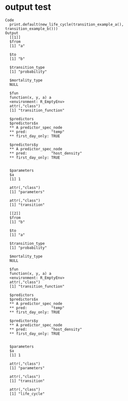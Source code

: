 # output test

    Code
      print.default(new_life_cycle(transition_example_a(), transition_example_b()))
    Output
      [[1]]
      $from
      [1] "a"
      
      $to
      [1] "b"
      
      $transition_type
      [1] "probability"
      
      $mortality_type
      NULL
      
      $fun
      function(x, y, a) a
      <environment: R_EmptyEnv>
      attr(,"class")
      [1] "transition_function"
      
      $predictors
      $predictors$x
      ** A predictor_spec_node
      ** pred:           "temp"
      ** first_day_only: TRUE
      
      $predictors$y
      ** A predictor_spec_node
      ** pred:           "host_density"
      ** first_day_only: TRUE
      
      
      $parameters
      $a
      [1] 1
      
      attr(,"class")
      [1] "parameters"
      
      attr(,"class")
      [1] "transition"
      
      [[2]]
      $from
      [1] "b"
      
      $to
      [1] "a"
      
      $transition_type
      [1] "probability"
      
      $mortality_type
      NULL
      
      $fun
      function(x, y, a) a
      <environment: R_EmptyEnv>
      attr(,"class")
      [1] "transition_function"
      
      $predictors
      $predictors$x
      ** A predictor_spec_node
      ** pred:           "temp"
      ** first_day_only: TRUE
      
      $predictors$y
      ** A predictor_spec_node
      ** pred:           "host_density"
      ** first_day_only: TRUE
      
      
      $parameters
      $a
      [1] 1
      
      attr(,"class")
      [1] "parameters"
      
      attr(,"class")
      [1] "transition"
      
      attr(,"class")
      [1] "life_cycle"

